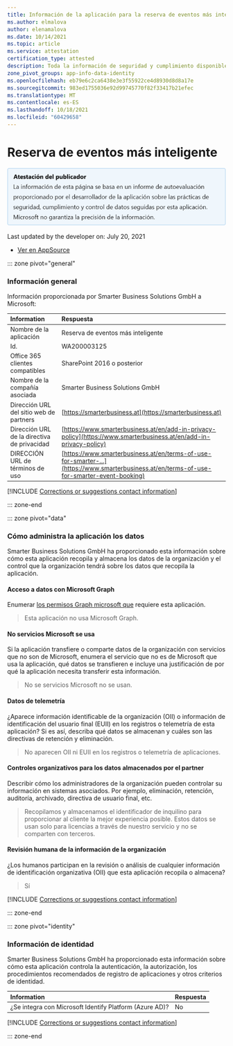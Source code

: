 ```yaml
---
title: Información de la aplicación para la reserva de eventos más inteligentes de Smarter Business Solutions GmbH
ms.author: elmalova
author: elenamalova
ms.date: 10/14/2021
ms.topic: article
ms.service: attestation
certification_type: attested
description: Toda la información de seguridad y cumplimiento disponible para Smarter Event Booking, sus directivas de tratamiento de datos, su información de catálogo de aplicaciones de Microsoft Cloud App Security y la información de seguridad y cumplimiento en el Registro CSA STAR.
zone_pivot_groups: app-info-data-identity
ms.openlocfilehash: eb79e6c2ca6438e3e3f55922ce4d8930d8d8a17e
ms.sourcegitcommit: 983ed1755036e92d99745770f82f33417b21efec
ms.translationtype: MT
ms.contentlocale: es-ES
ms.lasthandoff: 10/18/2021
ms.locfileid: "60429658"
---
```

# <a name="smarter-event-booking"></a>Reserva de eventos más inteligente

<p></p>
<img alt="Publisher Attestation: The information on this page is based on a self-assessment report provided by the app developer on the security, compliance, and data handling practices followed by this app. Microsoft makes no guarantees regarding the accuracy of the information." src="../media/attested.png" width="650" />
<p>Last updated by the developer on: July 20, 2021</p>

* <a href="https://appsource.microsoft.com/product/office/WA200003125" target="_blank">Ver en AppSource</a>

::: zone pivot="general"

### <a name="general-information"></a>Información general

Información proporcionada por Smarter Business Solutions GmbH a Microsoft:

| **Information** | **Respuesta** |
|:----------------|:-------------|
| Nombre de la aplicación | Reserva de eventos más inteligente |
| Id. | WA200003125 |
| Office 365 clientes compatibles | SharePoint 2016 o posterior |
| Nombre de la compañía asociada | Smarter Business Solutions GmbH |
| Dirección URL del sitio web de partners | [https://smarterbusiness.at](https://smarterbusiness.at) |
| Dirección URL de la directiva de privacidad | [https://www.smarterbusiness.at/en/add-in-privacy-policy](https://www.smarterbusiness.at/en/add-in-privacy-policy) |
| DIRECCIÓN URL de términos de uso | [https://www.smarterbusiness.at/en/terms-of-use-for-smarter-...](https://www.smarterbusiness.at/en/terms-of-use-for-smarter-event-booking) |

 [!INCLUDE [Corrections or suggestions contact information](../includes/corrections-or-suggestions.md)]

::: zone-end

::: zone pivot="data"

### <a name="how-the-app-handles-data"></a>Cómo administra la aplicación los datos

Smarter Business Solutions GmbH ha proporcionado esta información sobre cómo esta aplicación recopila y almacena los datos de la organización y el control que la organización tendrá sobre los datos que recopila la aplicación.

#### <a name="data-access-using-microsoft-graph"></a>Acceso a datos con Microsoft Graph

Enumerar [los permisos Graph microsoft que](https://docs.microsoft.com/graph/permissions-reference) requiere esta aplicación.

>Esta aplicación no usa Microsoft Graph.


#### <a name="non-microsoft-services-used"></a>No servicios Microsoft se usa

Si la aplicación transfiere o comparte datos de la organización con servicios que no son de Microsoft, enumera el servicio que no es de Microsoft que usa la aplicación, qué datos se transfieren e incluye una justificación de por qué la aplicación necesita transferir esta información.

>No se servicios Microsoft no se usan.



#### <a name="telemetry-data"></a>Datos de telemetría

¿Aparece información identificable de la organización (OII) o información de identificación del usuario final (EUII) en los registros o telemetría de esta aplicación? Si es así, describa qué datos se almacenan y cuáles son las directivas de retención y eliminación.

>No aparecen OII ni EUII en los registros o telemetría de aplicaciones.

#### <a name="organizational-controls-for-data-stored-by-partner"></a>Controles organizativos para los datos almacenados por el partner

Describir cómo los administradores de la organización pueden controlar su información en sistemas asociados. Por ejemplo, eliminación, retención, auditoría, archivado, directiva de usuario final, etc.

>Recopilamos y almacenamos el identificador de inquilino para proporcionar al cliente la mejor experiencia posible. Estos datos se usan solo para licencias a través de nuestro servicio y no se comparten con terceros.

#### <a name="human-review-of-organizational-information"></a>Revisión humana de la información de la organización

¿Los humanos participan en la revisión o análisis de cualquier información de identificación organizativa (OII) que esta aplicación recopila o almacena?

>Sí

[!INCLUDE [Corrections or suggestions contact information](../includes/corrections-or-suggestions.md)]

::: zone-end


::: zone pivot="identity"

### <a name="identity-information"></a>Información de identidad

Smarter Business Solutions GmbH ha proporcionado esta información sobre cómo esta aplicación controla la autenticación, la autorización, los procedimientos recomendados de registro de aplicaciones y otros criterios de identidad.

| **Information** | **Respuesta** |
|:----------------|:-------------|
| ¿Se integra con Microsoft Identify Platform (Azure AD)?  | No |

[!INCLUDE [Corrections or suggestions contact information](../includes/corrections-or-suggestions.md)]

::: zone-end
